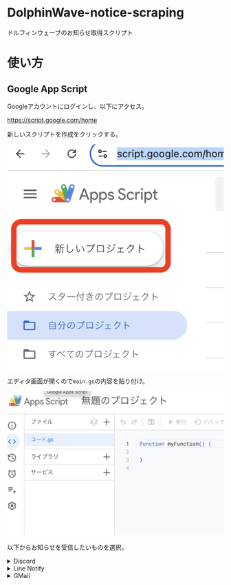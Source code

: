 # DolphinWave-notice-scraping
ドルフィンウェーブのお知らせ取得スクリプト

# 使い方
## Google App Script
Googleアカウントにログインし、以下にアクセス。

https://script.google.com/home

新しいスクリプトを作成をクリックする。

![スクリプト作成](/img/%E3%82%B9%E3%82%AF%E3%83%AA%E3%83%BC%E3%83%B3%E3%82%B7%E3%83%A7%E3%83%83%E3%83%88%202024-09-18%206.29.20.png)

エディタ画面が開くので```main.gs```の内容を貼り付け。

![エディタ画面](/img/%E3%82%B9%E3%82%AF%E3%83%AA%E3%83%BC%E3%83%B3%E3%82%B7%E3%83%A7%E3%83%83%E3%83%88%202024-09-18%206.32.52.png)

以下からお知らせを受信したいものを選択。
<details>
<summary>Discord</summary>
  Discordのテキストチャンネルの設定画面へ。
  
  ![Webhook設定](/img/%E3%82%B9%E3%82%AF%E3%83%AA%E3%83%BC%E3%83%B3%E3%82%B7%E3%83%A7%E3%83%83%E3%83%88%202024-09-18%206.43.02.png)

  新しいウェブフックを作成でWebhookを作成。
  
  ![Webhook作成](/img/%E3%82%B9%E3%82%AF%E3%83%AA%E3%83%BC%E3%83%B3%E3%82%B7%E3%83%A7%E3%83%83%E3%83%88%202024-09-18%206.45.01.png)

  作成したWebhookのURLをコピーする。

  ![WebhookURLコピー](https://github.com/maguro-alternative/DolphinWave-notice-scraping/blob/main/img/%E3%82%B9%E3%82%AF%E3%83%AA%E3%83%BC%E3%83%B3%E3%82%B7%E3%83%A7%E3%83%83%E3%83%88%202024-09-18%206.45.26.png)
  
  DiscordWebhookURLにDiscordWebhookのURLを貼り付ける。
  ```js
  const DiscordWebhookURL = "https://discord.com/api/webhooks/xxxxxxxxxxxx";
  ```

</details>

<details>
<summary>Line Notify</summary>

  以下のサイトにアクセスする。(LINEログインもしておく)
  
  https://notify-bot.line.me/ja/
  
  Notifyのサービス登録も済ましておく。(Callbackは適当でOK)
  
  https://notify-bot.line.me/my/services/new

  サービスを登録したらトークンを発行する。

  ![トークン発行](/img/%E3%82%B9%E3%82%AF%E3%83%AA%E3%83%BC%E3%83%B3%E3%82%B7%E3%83%A7%E3%83%83%E3%83%88%202024-09-18%206.57.02.png)

  トークン名(なんでもいい)と送信先を選択。
  発行されたトークンを```LineNotifyToken```に貼り付け。
  ```js
  const LineNotifyToken = "xxxxxxxx";
  ```

  45~50行目のコードを以下のように変更する。
  ```js
  sendNotices.forEach((notice) => {
    console.log(notice);
    //sendDiscordWebhook(notice);
    sendLineNotify(notice);
    Utilities.sleep(1000);
  })
  ```

</details>

<details>
<summary>GMail</summary>

  ```MailAddress```に自身のメールアドレスを貼り付ける。
  ```js
  const MailAddress = "xxxxx@gmail.com";
  ```

  45~54行目を以下のように変更する。
  ```js
  /*sendNotices.forEach((notice) => {
    console.log(notice);
    sendDiscordWebhook(notice);
    //sendLineNotify(notice);
    Utilities.sleep(1000);
  })*/
  sendMailArray.forEach((mailArray) => {
    sendEmail(mailArray[0], mailArray[1]);
    Utilities.sleep(1000);
  })
  ```

</details>

